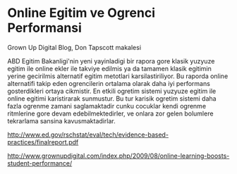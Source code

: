 # Online Egitim ve Ogrenci Performansi

Grown Up Digital Blog, Don Tapscott makalesi

ABD Egitim Bakanligi'nin yeni yayinladigi bir rapora gore klasik yuzyuze egitim ile online ekler ile takviye edilmis ya da tamamen klasik egitimin yerine gecirilmis alternatif egitim metotlari karsilastiriliyor. Bu raporda online alternatifi takip eden ogrencilerin ortalama olarak daha iyi performans gosterdikleri ortaya cikmistir. En etkili ogretim sistemi yuzyuze egitim ile online egitimi karistirarak sunmustur. Bu tur karisik ogretim sistemi daha fazla ogrenme zamani saglamaktadir cunku cocuklar kendi ogrenme ritmlerine gore devam edebilmektedirler, ve onlara zor gelen bolumlere tekrarlama sansina kavusmaktadirlar.

http://www.ed.gov/rschstat/eval/tech/evidence-based-practices/finalreport.pdf

http://www.grownupdigital.com/index.php/2009/08/online-learning-boosts-student-performance/

